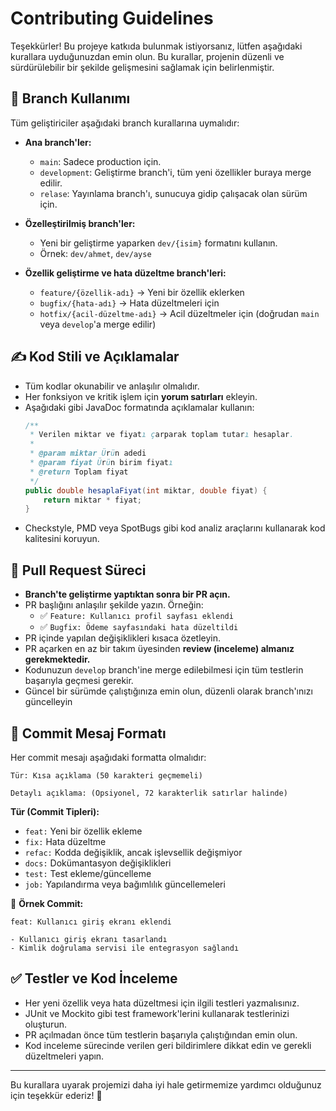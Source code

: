 # Contributing Guidelines

Teşekkürler! Bu projeye katkıda bulunmak istiyorsanız, lütfen aşağıdaki kurallara uyduğunuzdan emin olun. Bu kurallar, projenin düzenli ve sürdürülebilir bir şekilde gelişmesini sağlamak için belirlenmiştir.

## 🚀 Branch Kullanımı

Tüm geliştiriciler aşağıdaki branch kurallarına uymalıdır:

- **Ana branch'ler:**
    - `main`: Sadece production için.
    - `development`: Geliştirme branch'i, tüm yeni özellikler buraya merge edilir.
    - `relase`: Yayınlama branch'ı, sunucuya gidip çalışacak olan sürüm için.

- **Özelleştirilmiş branch'ler:**
    - Yeni bir geliştirme yaparken `dev/{isim}` formatını kullanın.
    - Örnek: `dev/ahmet`, `dev/ayse`

- **Özellik geliştirme ve hata düzeltme branch'leri:**
    - `feature/{özellik-adı}` → Yeni bir özellik eklerken
    - `bugfix/{hata-adı}` → Hata düzeltmeleri için
    - `hotfix/{acil-düzeltme-adı}` → Acil düzeltmeler için (doğrudan `main` veya `develop`'a merge edilir)

## ✍️ Kod Stili ve Açıklamalar

- Tüm kodlar okunabilir ve anlaşılır olmalıdır.
- Her fonksiyon ve kritik işlem için **yorum satırları** ekleyin.
- Aşağıdaki gibi JavaDoc formatında açıklamalar kullanın:
  ```java
  /**
   * Verilen miktar ve fiyatı çarparak toplam tutarı hesaplar.
   * 
   * @param miktar Ürün adedi
   * @param fiyat Ürün birim fiyatı
   * @return Toplam fiyat
   */
  public double hesaplaFiyat(int miktar, double fiyat) {
      return miktar * fiyat;
  }
  ```
- Checkstyle, PMD veya SpotBugs gibi kod analiz araçlarını kullanarak kod kalitesini koruyun.

## 🔄 Pull Request Süreci

- **Branch'te geliştirme yaptıktan sonra bir PR açın.**
- PR başlığını anlaşılır şekilde yazın. Örneğin:
    - ✅ `Feature: Kullanıcı profil sayfası eklendi`
    - ✅ `Bugfix: Ödeme sayfasındaki hata düzeltildi`
- PR içinde yapılan değişiklikleri kısaca özetleyin.
- PR açarken en az bir takım üyesinden **review (inceleme) almanız gerekmektedir.**
- Kodunuzun `develop` branch'ine merge edilebilmesi için tüm testlerin başarıyla geçmesi gerekir.
- Güncel bir sürümde çalıştığınıza emin olun, düzenli olarak branch'ınızı güncelleyin

## 📜 Commit Mesaj Formatı

Her commit mesajı aşağıdaki formatta olmalıdır:

```
Tür: Kısa açıklama (50 karakteri geçmemeli)

Detaylı açıklama: (Opsiyonel, 72 karakterlik satırlar halinde)
```

**Tür (Commit Tipleri):**
- `feat:` Yeni bir özellik ekleme
- `fix:` Hata düzeltme
- `refac:` Kodda değişiklik, ancak işlevsellik değişmiyor
- `docs:` Dokümantasyon değişiklikleri
- `test:` Test ekleme/güncelleme
- `job:` Yapılandırma veya bağımlılık güncellemeleri

📌 **Örnek Commit:**
```
feat: Kullanıcı giriş ekranı eklendi

- Kullanıcı giriş ekranı tasarlandı
- Kimlik doğrulama servisi ile entegrasyon sağlandı
```

## ✅ Testler ve Kod İnceleme

- Her yeni özellik veya hata düzeltmesi için ilgili testleri yazmalısınız.
- JUnit ve Mockito gibi test framework'lerini kullanarak testlerinizi oluşturun.
- PR açılmadan önce tüm testlerin başarıyla çalıştığından emin olun.
- Kod inceleme sürecinde verilen geri bildirimlere dikkat edin ve gerekli düzeltmeleri yapın.

---

Bu kurallara uyarak projemizi daha iyi hale getirmemize yardımcı olduğunuz için teşekkür ederiz! 🚀

